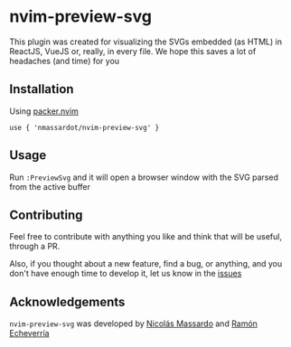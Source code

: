 # nvim-preview-svg
This plugin was created for visualizing the SVGs embedded (as HTML) in ReactJS, VueJS or, really, in every file. We hope this saves a lot of headaches (and time) for you

## Installation
Using [packer.nvim](https://github.com/wbthomason/packer.nvim)
```
use { 'nmassardot/nvim-preview-svg' }
```

## Usage
Run `:PreviewSvg` and it will open a browser window with the SVG parsed from the active buffer

## Contributing
Feel free to contribute with anything you like and think that will be useful, through a PR.

Also, if you thought about a new feature, find a bug, or anything, and you don't have enough time to develop it, let us know in the [issues](https://github.com/nmassardot/nvim-preview-svg/issues)

## Acknowledgements
`nvim-preview-svg` was developed by [Nicolás Massardo](https://github.com/nmassardot) and [Ramón Echeverría](https://github.com/rieg-ec)
